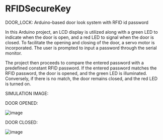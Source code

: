 # RFIDSecureKey

DOOR_LOCK: Arduino-based door look system with RFID id password

In this Arduino project, an LCD display is utilized along with a green LED to indicate when the door is open, and a red LED to signal when the door is closed. To facilitate the opening and closing of the door, a servo motor is incorporated. The user is prompted to input a password through the serial monitor.

The project then proceeds to compare the entered password with a predefined constant RFID password. If the entered password matches the RFID password, the door is opened, and the green LED is illuminated. Conversely, if there is no match, the door remains closed, and the red LED is turned on.

SIMULATION IMAGE:

 
 DOOR OPENED:
 
![image](https://github.com/Hari-preeta/RFIDSecureKey/assets/141815544/df4e7e40-e75f-48af-88ee-904a5a7b78ab)

DOOR CLOSED:

 ![image](https://github.com/Hari-preeta/RFIDSecureKey/assets/141815544/fbba0bb6-7291-47a2-bba2-cc6af4a61f78)
